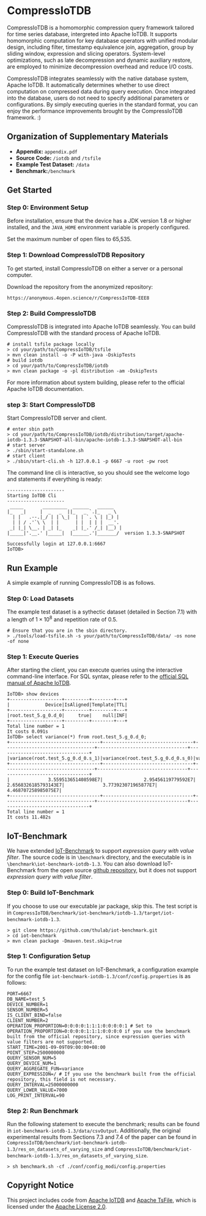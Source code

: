 # CompressIoTDB
CompressIoTDB is a homomorphic compression query framework tailored for time series database, intergreted into Apache IoTDB. It supports homomorphic computation for key database operators with unified modular design, including filter, timestamp equivalence join, aggregation, group by sliding window, expression and slicing operators. System-level optimizations, such as late decompression and dynamic auxiliary restore, are employed to minimize decompression overhead and reduce I/O costs.

CompressIoTDB integrates seamlessly with the native database system, Apache IoTDB. It automatically determines whether to use direct computation on compressed data during query execution. Once integrated into the database, users do not need to specify additional parameters or configurations. By simply executing queries in the standard format, you can enjoy the performance improvements brought by the CompressIoTDB framework. :)

## Organization of Supplementary Materials
- **Appendix:** ``appendix.pdf``
- **Source Code:** ``/iotdb`` and ``/tsfile``
- **Example Test Dataset:** ``/data``
- **Benchmark:**``/benchmark``

## Get Started

### Step 0: Environment Setup
Before installation, ensure that the device has a JDK version 1.8 or higher installed, and the `JAVA_HOME` environment variable is properly configured.

Set the maximum number of open files to 65,535.

### Step 1: Download CompressIoTDB Repository
To get started, install CompressIoTDB on either a server or a personal computer. 

Download the repository from the anonymized repository:
 
 ```shell
 https://anonymous.4open.science/r/CompressIoTDB-EEE8
```

### Step 2: Build CompressIoTDB

CompressIoTDB is integrated into Apache IoTDB seamlessly. You can build CompressIoTDB with the standard process of Apache IoTDB.

```shell
# install tsfile package locally
> cd your/path/to/CompressIoTDB/tsfile 
> mvn clean install -o -P with-java -DskipTests
# build iotdb
> cd your/path/to/CompressIoTDB/iotdb
> mvn clean package -o -pl distribution -am -DskipTests
```
For more information about system building, please refer to the official Apache IoTDB documentation.

### step 3: Start CompressIoTDB

Start CompressIoTDB server and client.

```shell
# enter sbin path
> cd your/path/to/CompressIoTDB/iotdb/distribution/target/apache-iotdb-1.3.3-SNAPSHOT-all-bin/apache-iotdb-1.3.3-SNAPSHOT-all-bin
# start server
> ./sbin/start-standalone.sh
# start client
> ./sbin/start-cli.sh -h 127.0.0.1 -p 6667 -u root -pw root
```
The command line cli is interactive, so you should see the welcome logo and statements if everything is ready:
```plain
---------------------
Starting IoTDB Cli
---------------------
 _____       _________  ______   ______    
|_   _|     |  _   _  ||_   _ `.|_   _ \   
  | |   .--.|_/ | | \_|  | | `. \ | |_) |  
  | | / .'`\ \  | |      | |  | | |  __'.  
 _| |_| \__. | _| |_    _| |_.' /_| |__) | 
|_____|'.__.' |_____|  |______.'|_______/  version 1.3.3-SNAPSHOT 

Successfully login at 127.0.0.1:6667
IoTDB> 
```

## Run Example
A simple example of running CompressIoTDB is as follows.
### Step 0: Load Datasets
The example test dataset is a sythectic dataset (detailed in Section 7.1) with a length of $1 × 10^8$ and repetition rate of $0.5$.
```shell
# Ensure that you are in the sbin directory.
> ./tools/load-tsfile.sh -s your/path/to/CompressIoTDB/data/ -os none -of none
```
### Step 1: Execute Queries
After starting the client, you can execute queries using the interactive command-line interface. For SQL syntax, please refer to the [official SQL manual of Apache IoTDB](https://iotdb.apache.org/UserGuide/latest/SQL-Manual/SQL-Manual.html).
```shell
IoTDB> show devices
+-------------------+---------+--------+---+
|             Device|IsAligned|Template|TTL|
+-------------------+---------+--------+---+
|root.test_5.g_0.d_0|     true|    null|INF|
+-------------------+---------+--------+---+
Total line number = 1
It costs 0.091s
IoTDB> select variance(*) from root.test_5.g_0.d_0;
+---------------------------------+---------------------------------+---------------------------------+---------------------------------+---------------------------------+
|variance(root.test_5.g_0.d_0.s_1)|variance(root.test_5.g_0.d_0.s_0)|variance(root.test_5.g_0.d_0.s_3)|variance(root.test_5.g_0.d_0.s_2)|variance(root.test_5.g_0.d_0.s_4)|
+---------------------------------+---------------------------------+---------------------------------+---------------------------------+---------------------------------+
|              3.559513651408598E7|               2.95456119779592E7|             2.6568326185793143E7|              3.773923071965877E7|              4.468707258985075E7|
+---------------------------------+---------------------------------+---------------------------------+---------------------------------+---------------------------------+
Total line number = 1
It costs 11.482s
```

## IoT-Benchmark
We have extended [IoT-Benchmark](https://iotdb.apache.org/UserGuide/latest/Tools-System/Benchmark.html) to support *expression query with value filter*. The source code is in ``\benchmark`` directory, and the executable is in ``\benchmark\iot-benchmark-iotdb-1.3``. You can also download IoT-Benchmark from the open source [github repository]((https://github.com/thulab/iot-benchmark)), but it does not support *expression query with value filter*.

### Step 0: Build IoT-Benchmark
If you choose to use our executable jar package, skip this. The test script is in ``CompressIoTDB/benchmark/iot-benchmark/iotdb-1.3/target/iot-benchmark-iotdb-1.3``.
```shell
> git clone https://github.com/thulab/iot-benchmark.git
> cd iot-benchmark
> mvn clean package -Dmaven.test.skip=true
```

### Step 1: Configuration Setup

To run the example test dataset on IoT-Benchmark, a configuration example for the config file ``iot-benchmark-iotdb-1.3/conf/config.properties`` is as follows:

```shell
PORT=6667
DB_NAME=test_5
DEVICE_NUMBER=1
SENSOR_NUMBER=5
IS_CLIENT_BIND=false
CLIENT_NUMBER=2
OPERATION_PROPORTION=0:0:0:0:1:1:1:0:0:0:0:1 # Set to OPERATION_PROPORTION=0:0:0:0:1:1:1:0:0:0:0 if you use the benchmark built from the official repository, since expression queries with value filters are not supported.
START_TIME=2001-09-09T09:00:00+08:00
POINT_STEP=2500000000
QUERY_SENSOR_NUM=5
QUERY_DEVICE_NUM=1
QUERY_AGGREGATE_FUN=variance
QUERY_EXPRESSION=/ # If you use the benchmark built from the official repository, this field is not necessary.
QUERY_INTERVAL=25000000000
QUERY_LOWER_VALUE=7000
LOG_PRINT_INTERVAL=90
```

### Step 2: Run Benchmark
 Run the following statement to execute the benchmark; results can be found in ``iot-benchmark-iotdb-1.3/data/csvOutput``. Additionally, the original experimental results from Sections 7.3 and 7.4 of the paper can be found in ``CompressIoTDB/benchmark/iot-benchmark-iotdb-1.3/res_on_datasets_of_varying_size`` and ``CompressIoTDB/benchmark/iot-benchmark-iotdb-1.3/res_on_datasets_of_varying_size``.
```shell
> sh benchmark.sh -cf ./conf/config_modi/config.properties
```

## Copyright Notice

This project includes code from [Apache IoTDB](https://github.com/apache/iotdb) and [Apache TsFile](https://github.com/apache/tsfile), which is licensed under the [Apache License 2.0](http://www.apache.org/licenses/LICENSE-2.0).

